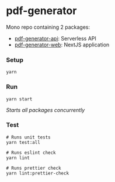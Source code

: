 # pdf-generator

Mono repo containing 2 packages:

- [pdf-generator-api](https://github.com/tomfa/pdf-generator-api/tree/master/api): Serverless API
- [pdf-generator-web](https://github.com/tomfa/pdf-generator-api/tree/master/web): NextJS application


### Setup

```
yarn
```

### Run

```
yarn start
```

_Starts all packages concurrently_

### Test
```
# Runs unit tests
yarn test:all

# Runs eslint check
yarn lint

# Runs prettier check
yarn lint:prettier-check
```



